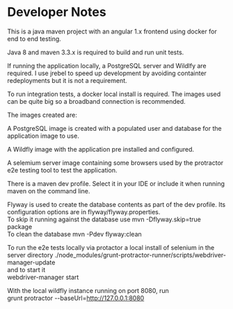 # Developer Notes

This is a java maven project with an angular 1.x frontend using docker for end to end testing.

Java 8 and maven 3.3.x is required to build and run unit tests. 

If running the application locally, a PostgreSQL server and Wildlfy are required. I use jrebel to speed up development by avoiding containter redeployments but it is not a requirement. 

To run integration tests, a docker local install is required. The images used can be quite big so a broadband connection is recommended.

The images created are:

A PostgreSQL image is created with a populated user and database for the application image to use.

A Wildfly image with the application pre installed and configured.

A selemium server image containing some browsers used by the protractor e2e testing tool to test the application.

There is a maven dev profile. Select it in your IDE or include it when running maven on the command line.

Flyway is used to create the database contents as part of the dev profile. Its configuration options are in flyway/flyway.properties.<br />
To skip it running against the database use mvn -Dflyway.skip=true package <br />
To clean the database mvn -Pdev flyway:clean <br />


To run the e2e tests locally via protactor a local install of selenium in the server directory
./node_modules/grunt-protractor-runner/scripts/webdriver-manager-update <br />
and to start it <br />
webdriver-manager start


With the local wildfly instance running on port 8080, run <br />
grunt protractor --baseUrl=http://127.0.0.1:8080

